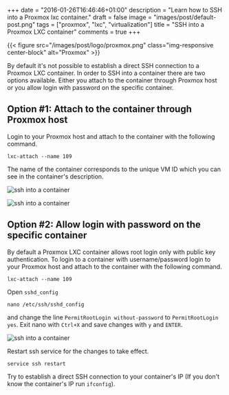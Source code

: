 +++
date = "2016-01-26T16:46:46+01:00"
description = "Learn how to SSH into a Proxmox lxc container."
draft = false
image = "images/post/default-post.png"
tags = ["proxmox", "lxc", "virtualization"]
title = "SSH into a Proxmox LXC container"
comments = true
+++

{{< figure src="/images/post/logo/proxmox.png" class="img-responsive center-block" alt="Proxmox" >}}

By default it's not possible to establish a direct SSH connection to a Proxmox LXC container. In order to SSH into a container there are two options available. Either you attach to the container through Proxmox host or you allow login with password on the specific container.

## Option #1: Attach to the container through Proxmox host  ##

Login to your Proxmox host and attach to the container with the following command.

    lxc-attach --name 109

The name of the container corresponds to the unique VM ID which you can see in the container's description.

![ssh into a container](/images/post/ssh-into-container-001.png)

![ssh into a container](/images/post/ssh-into-container.png)

## Option #2: Allow login with password on the specific container  ##

By default a Proxmox LXC container allows root login only with public key authentication. To login to a container with username/password login to your Proxmox host and attach to the container with the following command.

    lxc-attach --name 109

Open `sshd_config`

    nano /etc/ssh/sshd_config

and change the line `PermitRootLogin without-password` to `PermitRootLogin yes`. Exit nano with `Ctrl+X` and save changes with `y` and `ENTER`.

![ssh into a container](/images/post/ssh-into-container-002.png)

Restart ssh service for the changes to take effect.

    service ssh restart

Try to establish a direct SSH connection to your container's IP (If you don't know the container's IP run `ifconfig`).